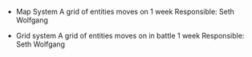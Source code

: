 - Map System
A grid of entities moves on
1 week
Responsible: Seth Wolfgang

- Grid system
A grid of entities moves on in battle
1 week
Responsible: Seth Wolfgang

